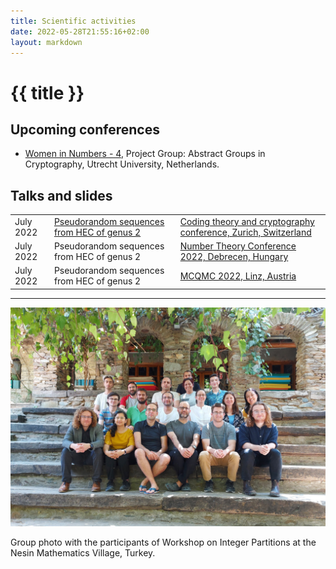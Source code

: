 ```yaml
---
title: Scientific activities
date: 2022-05-28T21:55:16+02:00
layout: markdown 
---
```


# {{ title }}

## Upcoming conferences

- <a href="https://women-in-numbers-europe-4.sites.uu.nl/project-groups/" target="_blank">Women in Numbers - 4</a>, Project Group: Abstract Groups in Cryptography, Utrecht University, Netherlands. 

## Talks and slides


|       |                  |           |
| ----- | ---------------- | --------- |
| July 2022 |  [Pseudorandom sequences from HEC of genus 2](https://vishnupriya-anupindi.github.io/Slides/Anupindi_HEC_2022/index.html) | [Coding theory and cryptography conference, Zurich, Switzerland](https://www.math.uzh.ch/aa/index.php?id=32) |
| July 2022 |  Pseudorandom sequences from HEC of genus 2 | [Number Theory Conference 2022, Debrecen, Hungary](https://ntc2020.math.unideb.hu/en) |
| July 2022 |  Pseudorandom sequences from HEC of genus 2 | [MCQMC 2022, Linz, Austria](https://www.ricam.oeaw.ac.at/events/conferences/mcqmc2022/) |

---

![](conference_nmv.jpg)

Group photo with the participants of Workshop on Integer Partitions at the Nesin Mathematics Village, Turkey.